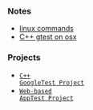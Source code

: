 ### Notes
* [linux commands](https://github.com/oguzhanlarca/computer-engineering/blob/master/linux-commands.md)
* [C++ gtest on osx](https://github.com/oguzhanlarca/computer-engineering/blob/master/software_test/README.md)

### Projects
* <code>[C++ GoogleTest Project](https://github.com/oguzhanlarca/computer-engineering/blob/master/software_test/C%2B%2B%20Google%20Test%20Framework%20-%20Bitirme%20Projesi.pdf)</code><br> 
* <code>[Web-based AppTest Project](https://github.com/oguzhanlarca/computer-engineering/blob/master/software_test/Web%20Uygulamasi%20Uzerinde%20Otomasyon%20Yazilim%20Testi.pdf)</code><br> 
